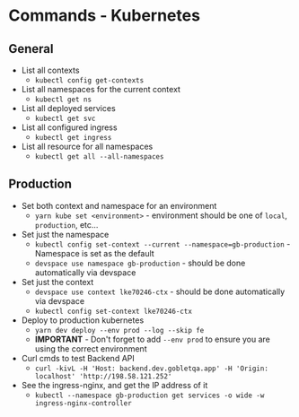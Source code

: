# Commands - Kubernetes 

## General
* List all contexts
  * `kubectl config get-contexts`
* List all namespaces for the current context
  * `kubectl get ns`
* List all deployed services
  * `kubectl get svc`
* List all configured ingress
  * `kubectl get ingress`
* List all resource for all namespaces
  * `kubectl get all --all-namespaces`


## Production
* Set both context and namespace for an environment
  * `yarn kube set <environment>` - environment should be one of `local`, `production`, etc...
* Set just the namespace
  * `kubectl config set-context --current --namespace=gb-production` - Namespace is set as the default
  * `devspace use namespace gb-production` - should be done automatically via devspace
* Set just the context
  * `devspace use context lke70246-ctx` - should be done automatically via devspace
  * `kubectl config set-context lke70246-ctx`
* Deploy to production kubernetes
  * `yarn dev deploy --env prod --log --skip fe`
  * **IMPORTANT** - Don't forget to add `--env prod` to ensure you are using the correct environment
* Curl cmds to test Backend API
  * `curl -kivL -H 'Host: backend.dev.gobletqa.app' -H 'Origin: localhost' 'http://198.58.121.252'`
* See the ingress-nginx, and get the IP address of it
  * `kubectl --namespace gb-production get services -o wide -w ingress-nginx-controller`
